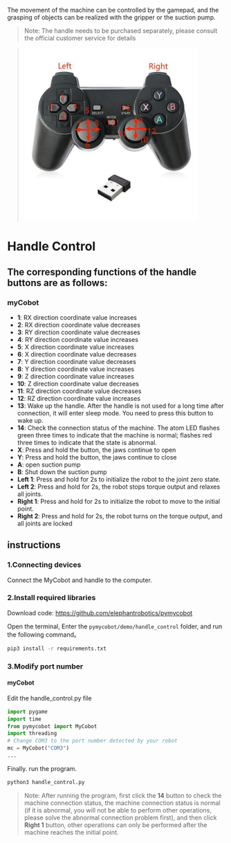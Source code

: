 The movement of the machine can be controlled by the gamepad, and the grasping of objects can be realized with the gripper or the suction pump.

> Note: The handle needs to be purchased separately, please consult the official customer service for details

> <img src="../../resources/10-ApplicationBasePython/handle.jpg" alt="7.1.1-1" style="zoom: 80%;" />

# Handle Control
## The corresponding functions of the handle buttons are as follows:

### myCobot
- **1**: RX direction coordinate value increases
- **2**: RX direction coordinate value decreases
- **3**: RY direction coordinate value decreases
- **4**: RY direction coordinate value increases
- **5**: X direction coordinate value increases
- **6**: X direction coordinate value decreases
- **7**: Y direction coordinate value decreases
- **8**: Y direction coordinate value increases
- **9**: Z direction coordinate value increases
- **10**: Z direction coordinate value decreases
- **11**: RZ direction coordinate value decreases
- **12**: RZ direction coordinate value increases
- **13**: Wake up the handle. After the handle is not used for a long time after connection, it will enter sleep mode. You need to press this button to wake up.
- **14**: Check the connection status of the machine. The atom LED flashes green three times to indicate that the machine is normal; flashes red three times to indicate that the state is abnormal.
- **X**: Press and hold the button, the jaws continue to open
- **Y**: Press and hold the button, the jaws continue to close
- **A**: open suction pump
- **B**: Shut down the suction pump
- **Left 1**: Press and hold for 2s to initialize the robot to the joint zero state.
- **Left 2**: Press and hold for 2s, the robot stops torque output and relaxes all joints.
- **Right 1**: Press and hold for 2s to initialize the robot to move to the initial point.
- **Right 2**: Press and hold for 2s, the robot turns on the torque output, and all joints are locked


## instructions

### 1.Connecting devices

Connect the MyCobot and handle to the computer.

### 2.Install required libraries

Download code: https://github.com/elephantrobotics/pymycobot

Open the terminal, Enter the `pymycobot/demo/handle_control` folder, and run the following command。
```bash
pip3 install -r requirements.txt
```

### 3.Modify port number

#### myCobot

Edit the handle_control.py file

```python
import pygame
import time
from pymycobot import MyCobot
import threading
# Change COM3 to the port number detected by your robot
mc = MyCobot("COM3")
...
```

Finally. run the program.

```bash
python3 handle_control.py
```

> Note: After running the program, first click the **14** button to check the machine connection status, the machine connection status is normal (if it is abnormal, you will not be able to perform other operations, please solve the abnormal connection problem first), and then click **Right 1** button, other operations can only be performed after the machine reaches the initial point.

